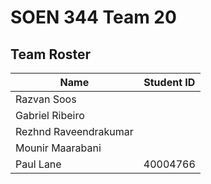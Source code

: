 # SOEN 344 Team 20  

## Team Roster
Name | Student ID
---- | ----------
Razvan Soos | 
Gabriel Ribeiro | 
Rezhnd Raveendrakumar | 
Mounir Maarabani | 
Paul Lane | 40004766  
